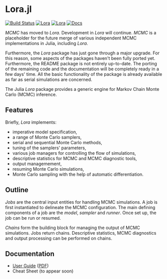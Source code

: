Lora.jl
==============================

[![Build Status](https://travis-ci.org/JuliaStats/Lora.jl.svg?branch=master)](https://travis-ci.org/JuliaStats/Lora.jl)
[![Lora](http://pkg.julialang.org/badges/Lora_0.3.svg)](http://pkg.julialang.org/?pkg=Lora&ver=0.3)
[![Lora](http://pkg.julialang.org/badges/Lora_0.4.svg)](http://pkg.julialang.org/?pkg=Lora&ver=0.4)
[![Docs](https://readthedocs.org/projects/lorajl/badge/?version=latest)](http://lorajl.readthedocs.org/en/latest/)

*MCMC* has moved to *Lora*. Development in *Lora* will continue. *MCMC* is a placeholder for the future merge of
various independent MCMC implementations in Julia, including *Lora*.

Furthermore, the *Lora* package has just gone through a major upgrade. For this reason, some aspects of the packages
haven't been fully ported yet. Furthermore, the README package is not entirely up-to-date. The porting of the remaining
code and the documentation will be completely ready in a few days' time. All the basic functionality of the package is
already available as far as serial simulations are concerned.

The Julia *Lora* package provides a generic engine for Markov Chain Monte Carlo (MCMC) inference.


Features
------------------------------

Briefly, *Lora* implements:

* imperative model specification,
* a range of Monte Carlo samplers,
* serial and sequential Monte Carlo methods,
* tuning of the samplers' parameters,
* various job managers for controlling the flow of simulations,
* descriptive statistics for MCMC and MCMC diagnostic tools,
* output managemement,
* resuming Monte Carlo simulations,
* Monte Carlo sampling with the help of automatic differentiation.


Outline
------------------------------

*Jobs* are the central input entities for handling MCMC simulations. A job is first instantiated to delineate the MCMC
configuration. The main defining components of a job are the *model*, *sampler* and *runner*. Once set up, the job can
be run or resumed.

*Chains* form the building block for managing the output of MCMC simulations. Jobs return chains. Descriptive
statistics, MCMC diagnostics and output processing can be performed on chains.


Documentation
------------------------------

* [User Guide](http://mcmcjl.readthedocs.org/en/latest/) ([PDF](https://readthedocs.org/projects/mcmcjl/downloads/pdf/latest/))
* Cheat Sheet (to appear soon)
